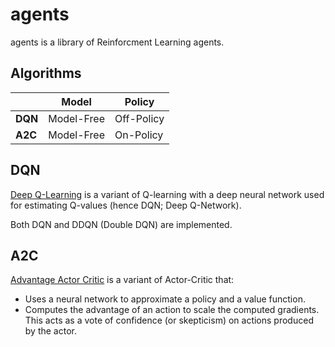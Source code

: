 # agents

agents is a library of Reinforcment Learning agents.

## Algorithms

|         | Model      | Policy     |
|---------|------------|------------|
| **DQN** | Model-Free | Off-Policy |
| **A2C** | Model-Free | On-Policy  |

## DQN

[Deep Q-Learning][1] is a variant of Q-learning with a deep neural network used for estimating Q-values (hence DQN; Deep Q-Network).

Both DQN and DDQN (Double DQN) are implemented.

## A2C

[Advantage Actor Critic][2] is a variant of Actor-Critic that:
- Uses a neural network to approximate a policy and a value function.
- Computes the advantage of an action to scale the computed gradients. This acts as a vote of confidence (or skepticism) on actions produced by the actor.

[1]: https://en.wikipedia.org/wiki/Q-learning#Deep_Q-learning
[2]: https://hackernoon.com/intuitive-rl-intro-to-advantage-actor-critic-a2c-4ff545978752